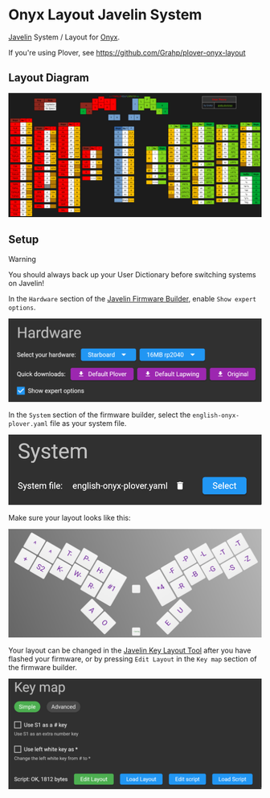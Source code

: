 # Onyx Layout Javelin System

[Javelin](https://lim.au/#/software/javelin-steno) System / Layout for [Onyx](https://github.com/Grahp/Onyx).

If you're using Plover, see https://github.com/Grahp/plover-onyx-layout

## Layout Diagram

![Onyx Layout Graphic](images/layout-graphic.png)

## Setup

> [!WARNING]
> You should always back up your User Dictionary before switching systems on Javelin!

In the `Hardware` section of the [Javelin Firmware Builder](https://lim.au/#/software/javelin-steno), enable `Show expert options`.

![The Show expert options button enabled](images/show-expert-options.png)

In the `System` section of the firmware builder, select the `english-onyx-plover.yaml` file as your system file.

![The Onyx Layout Yaml file selected as the current sytem](images/system.png)

Make sure your layout looks like this:

![The Onyx Layout in the Javelin key layout tool](images/layout.png)

Your layout can be changed in the [Javelin Key Layout Tool](https://lim.au/#/software/javelin-steno-tools/key-layout) after you have flashed your firmware, or by pressing `Edit Layout` in the `Key map` section of the firmware builder.

![The Edit Layout button in the Javelin Firmware Builder](images/edit-layout-button.png)
